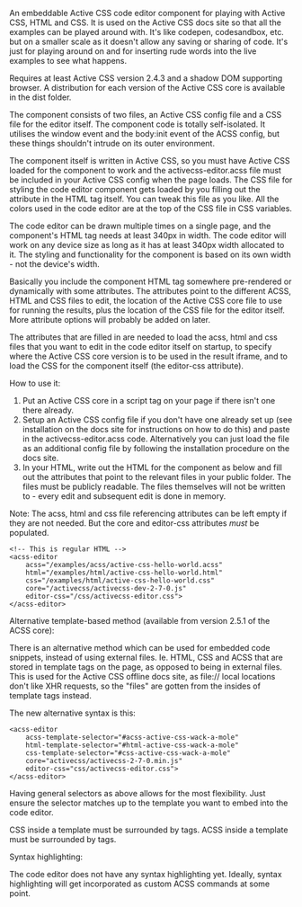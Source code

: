 An embeddable Active CSS code editor component for playing with Active CSS, HTML and CSS. It is used on the Active CSS docs site so that all the examples can be played around with. It's like codepen, codesandbox, etc. but on a smaller scale as it doesn't allow any saving or sharing of code. It's just for playing around on and for inserting rude words into the live examples to see what happens.

Requires at least Active CSS version 2.4.3 and a shadow DOM supporting browser. A distribution for each version of the Active CSS core is available in the dist folder.

The component consists of two files, an Active CSS config file and a CSS file for the editor itself. The component code is totally self-isolated. It utilises the window event and the body:init event of the ACSS config, but these things shouldn't intrude on its outer environment.

The component itself is written in Active CSS, so you must have Active CSS loaded for the component to work and the activecss-editor.acss file must be included in your Active CSS config when the page loads. The CSS file for styling the code editor component gets loaded by you filling out the attribute in the HTML tag itself. You can tweak this file as you like. All the colors used in the code editor are at the top of the CSS file in CSS variables.

The code editor can be drawn multiple times on a single page, and the component's HTML tag needs at least 340px in width. The code editor will work on any device size as long as it has at least 340px width allocated to it. The styling and functionality for the component is based on its own width - not the device's width.

Basically you include the component HTML tag somewhere pre-rendered or dynamically with some attributes. The attributes point to the different ACSS, HTML and CSS files to edit, the location of the Active CSS core file to use for running the results, plus the location of the CSS file for the editor itself. More attribute options will probably be added on later.

The attributes that are filled in are needed to load the acss, html and css files that you want to edit in the code editor itself on startup, to specify where the Active CSS core version is to be used in the result iframe, and to load the CSS for the component itself (the editor-css attribute).

How to use it:

1) Put an Active CSS core in a script tag on your page if there isn't one there already.
2) Setup an Active CSS config file if you don't have one already set up (see installation on the docs site for instructions on how to do this) and paste in the activecss-editor.acss code. Alternatively you can just load the file as an additional config file by following the installation procedure on the docs site.
4) In your HTML, write out the HTML for the component as below and fill out the attributes that point to the relevant files in your public folder. The files must be publicly readable. The files themselves will not be written to - every edit and subsequent edit is done in memory.

Note: The acss, html and css file referencing attributes can be left empty if they are not needed. But the core and editor-css attributes *must* be populated.


```
<!-- This is regular HTML -->
<acss-editor
    acss="/examples/acss/active-css-hello-world.acss"
    html="/examples/html/active-css-hello-world.html"
    css="/examples/html/active-css-hello-world.css"
    core="/activecss/activecss-dev-2-7-0.js"
    editor-css="/css/activecss-editor.css">
</acss-editor>
```


Alternative template-based method (available from version 2.5.1 of the ACSS core):

There is an alternative method which can be used for embedded code snippets, instead of using external files. Ie. HTML, CSS and ACSS that are stored in template tags on the page, as opposed to being in external files. This is used for the Active CSS offline docs site, as file:// local locations don't like XHR requests, so the "files" are gotten from the insides of template tags instead.

The new alternative syntax is this:

```
<acss-editor
    acss-template-selector="#acss-active-css-wack-a-mole"
    html-template-selector="#html-active-css-wack-a-mole"
    css-template-selector="#css-active-css-wack-a-mole"
    core="activecss/activecss-2-7-0.min.js"
    editor-css="css/activecss-editor.css">
</acss-editor>
```

Having general selectors as above allows for the most flexibility. Just ensure the selector matches up to the template you want to embed into the code editor.

CSS inside a template must be surrounded by <style></style> tags.
ACSS inside a template must be surrounded by <style type="text/acss"></style> tags.


Syntax highlighting:

The code editor does not have any syntax highlighting yet. Ideally, syntax highlighting will get incorporated as custom ACSS commands at some point.

